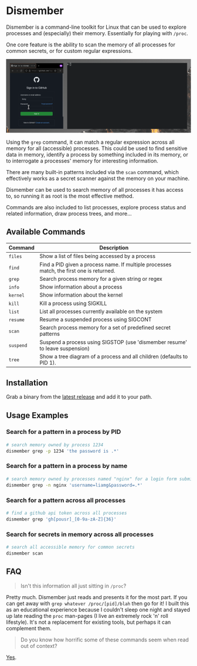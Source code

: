 # Dismember

Dismember is a command-line toolkit for Linux that can be used to explore processes and (especially) their memory. Essentially for playing with `/proc`.

One core feature is the ability to scan the memory of all processes for common secrets, or for custom regular expressions.

![A gif showing dismember finding credentials from the memory of a browser](demo.gif)

Using the `grep` command, it can match a regular expression across all memory for all (accessible) processes. This could be used to find sensitive data in memory, identify a process by something included in its memory, or to interrogate a processes' memory for interesting information.

There are many built-in patterns included via the `scan` command, which effectively works as a secret scanner against the memory on your machine.

Dismember can be used to search memory of all processes it has access to, so running it as root is the most effective method.

Commands are also included to list processes, explore process status and related information, draw process trees, and more...

## Available Commands

| Command   | Description                                                                              | 
|-----------|------------------------------------------------------------------------------------------|
| `files`   | Show a list of files being accessed by a process                                         |
| `find`    | Find a PID given a process name. If multiple processes match, the first one is returned. |
| `grep`    | Search process memory for a given string or regex                                        |
| `info`    | Show information about a process                                                         |
| `kernel`  | Show information about the kernel                                                        | 
| `kill`    | Kill a process using SIGKILL                                                             | 
| `list`    | List all processes currently available on the system                                     | 
| `resume`  | Resume a suspended process using SIGCONT                                                 | 
| `scan`    | Search process memory for a set of predefined secret patterns                            | 
| `suspend` | Suspend a process using SIGSTOP (use 'dismember resume' to leave suspension)             | 
| `tree`    | Show a tree diagram of a process and all children (defaults to PID 1).                   | 

## Installation

Grab a binary from the [latest release](https://github.com/liamg/dismember/releases/latest) and add it to your path.

## Usage Examples

### Search for a pattern in a process by PID
```bash
# search memory owned by process 1234
dismember grep -p 1234 'the password is .*'
```

### Search for a pattern in a process by name
```bash
# search memory owned by processes named "nginx" for a login form submission
dismember grep -n nginx 'username=liamg&password=.*'
```

### Search for a pattern across all processes
```bash
# find a github api token across all processes
dismember grep 'gh[pousr]_[0-9a-zA-Z]{36}'
```

### Search for secrets in memory across all processes
```bash
# search all accessible memory for common secrets
dismember scan
```

## FAQ

> Isn't this information all just sitting in `/proc`?

Pretty much. Dismember just reads and presents it for the most part. If you can get away with `grep whatever /proc/[pid]/blah` then go for it! I built this as an educational experience because I couldn't sleep one night and stayed up late reading the `proc` man-pages (I live an extremely rock 'n' roll lifestyle). It's not a replacement for existing tools, but perhaps it can complement them.

> Do you know how horrific some of these commands seem when read out of context?

[Yes](https://twitter.com/liam_galvin/status/1540375769049960448).
